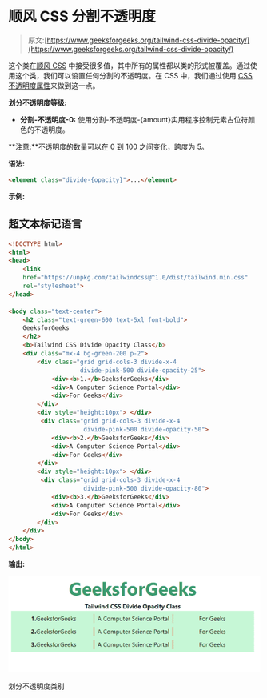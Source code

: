 # 顺风 CSS 分割不透明度

> 原文:[https://www.geeksforgeeks.org/tailwind-css-divide-opacity/](https://www.geeksforgeeks.org/tailwind-css-divide-opacity/)

这个类在[顺风 CSS](https://www.geeksforgeeks.org/css-tailwind-introduction/) 中接受很多值，其中所有的属性都以类的形式被覆盖。通过使用这个类，我们可以设置任何分割的不透明度。在 CSS 中，我们通过使用 [CSS 不透明度属性](https://www.geeksforgeeks.org/css-opacity-transparency/)来做到这一点。

**划分不透明度等级:**

*   **分割-不透明度-0:** 使用分割-不透明度-{amount}实用程序控制元素占位符颜色的不透明度。

**注意:**不透明度的数量可以在 0 到 100 之间变化，跨度为 5。

**语法:**

```html
<element class="divide-{opacity}">...</element>
```

**示例:**

## 超文本标记语言

```html
<!DOCTYPE html> 
<html> 
<head> 
    <link
    href="https://unpkg.com/tailwindcss@^1.0/dist/tailwind.min.css"
    rel="stylesheet"> 
</head> 

<body class="text-center"> 
    <h2 class="text-green-600 text-5xl font-bold"> 
    GeeksforGeeks 
    </h2> 
    <b>Tailwind CSS Divide Opacity Class</b> 
    <div class="mx-4 bg-green-200 p-2">
        <div class="grid grid-cols-3 divide-x-4 
                    divide-pink-500 divide-opacity-25">
            <div><b>1.</b>GeeksforGeeks</div>
            <div>A Computer Science Portal</div>
            <div>For Geeks</div>
        </div>
        <div style="height:10px"> </div>
         <div class="grid grid-cols-3 divide-x-4 
                     divide-pink-500 divide-opacity-50">
            <div><b>2.</b>GeeksforGeeks</div>
            <div>A Computer Science Portal</div>
            <div>For Geeks</div>
        </div>
        <div style="height:10px"> </div>
         <div class="grid grid-cols-3 divide-x-4
                     divide-pink-500 divide-opacity-80">
            <div><b>3.</b>GeeksforGeeks</div>
            <div>A Computer Science Portal</div>
            <div>For Geeks</div>
        </div>
    </div>
</body> 
</html>
```

**输出:**

![](img/d2af3d2c1f6bb87dfe11d09d8cae182f.png)

划分不透明度类别
